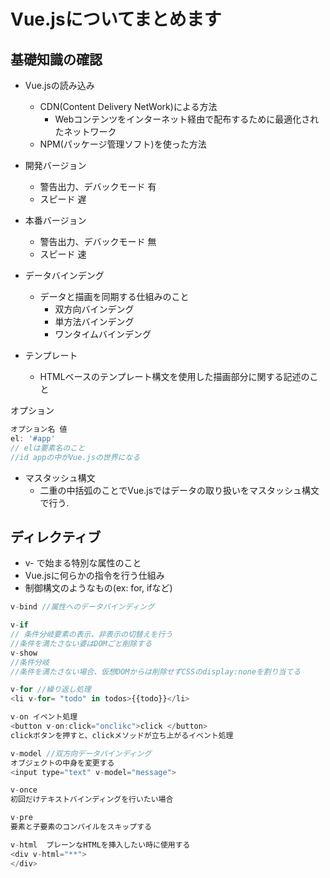 # Vue.jsについてまとめます

## 基礎知識の確認
- Vue.jsの読み込み
  - CDN(Content Delivery NetWork)による方法
    - Webコンテンツをインターネット経由で配布するために最適化されたネットワーク
  - NPM(パッケージ管理ソフト)を使った方法

- 開発バージョン
  - 警告出力、デバックモード 有
  - スピード 遅
- 本番バージョン
  - 警告出力、デバックモード 無
  - スピード 速

- データバインデング
  - データと描画を同期する仕組みのこと
    - 双方向バインデング
    - 単方法バインデング
    - ワンタイムバインデング

- テンプレート
  - HTMLベースのテンプレート構文を使用した描画部分に関する記述のこと

オプション
```js
オプション名 値
el: '#app'
// elは要素名のこと
//id appの中がVue.jsの世界になる
```

- マスタッシュ構文
  - 二重の中括弧のことでVue.jsではデータの取り扱いをマスタッシュ構文で行う.

## ディレクティブ
  - v- で始まる特別な属性のこと
  - Vue.jsに何らかの指令を行う仕組み
  - 制御構文のようなもの(ex: for, ifなど)

```js
v-bind //属性へのデータバインディング
```

```js
v-if
// 条件分岐要素の表示、非表示の切替えを行う
//条件を満たさない婆はDOMごと削除する
v-show
//条件分岐
//条件を満たさない場合、仮想DOMからは削除せずCSSのdisplay:noneを割り当てる
```
```js
v-for //繰り返し処理
<li v-for= "todo" in todos>{{todo}}</li>
```

```js
v-on イベント処理
<button v-on:click="onclikc">click </button>
clickボタンを押すと、clickメソッドが立ち上がるイベント処理
```
```js
v-model //双方向データバインディング
オブジェクトの中身を変更する
<input type="text" v-model="message">
```

```js
v-once
初回だけテキストバインディングを行いたい場合
```

```js
v-pre
要素と子要素のコンパイルをスキップする
```

```js
v-html  プレーンなHTMLを挿入したい時に使用する
<div v-html="**">
</div>
```
